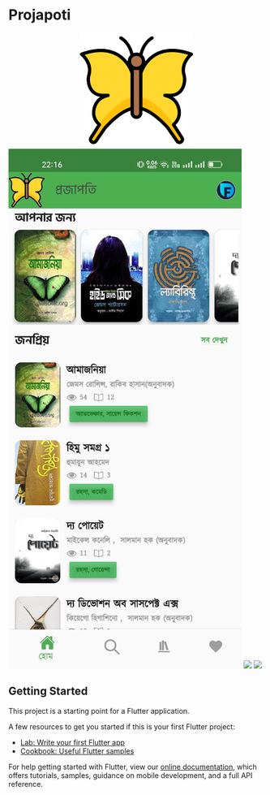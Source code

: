 # Projapoti
<center><img src="https://github.com/faisal-shohag/projapoti/blob/master/assets/projapoti.png?raw=true"/></center>
<img src="https://github.com/faisal-shohag/projapoti/blob/master/assets/photo_2022-05-30_22-21-02.jpg?raw=true"/>
<img src="https://github.com/faisal-shohag/projapoti/blob/master/assets/photo_2022-05-30_22-21-54.jpg?raw=true"/>
<img src="https://github.com/faisal-shohag/projapoti/blob/master/assets/photo_2022-05-30_22-21-40.jpg?raw=true"/>

## Getting Started

This project is a starting point for a Flutter application.

A few resources to get you started if this is your first Flutter project:

- [Lab: Write your first Flutter app](https://flutter.dev/docs/get-started/codelab)
- [Cookbook: Useful Flutter samples](https://flutter.dev/docs/cookbook)

For help getting started with Flutter, view our
[online documentation](https://flutter.dev/docs), which offers tutorials,
samples, guidance on mobile development, and a full API reference.
